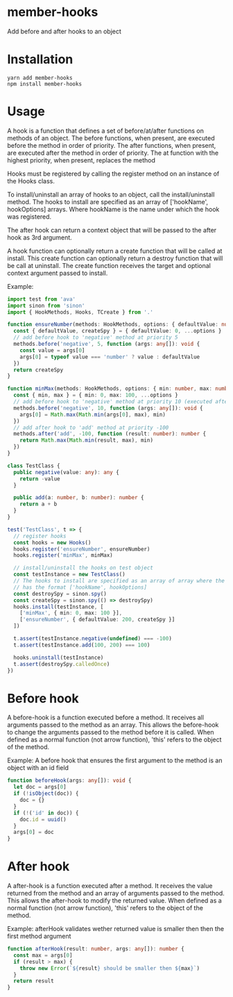 # member-hooks

Add before and after hooks to an object

# Installation

```
yarn add member-hooks
npm install member-hooks
```

# Usage

A hook is a function that defines a set of before/at/after functions on methods of an object.
The before functions, when present, are executed before the method in order of priority.
The after functions, when present, are executed after the method in order of priority.
The at function with the highest priority, when present, replaces the method

Hooks must be registered by calling the register method on an instance of the Hooks class.  

To install/uninstall an array of hooks to an object, call the install/uninstall method.
The hooks to install are specified as an array of ['hookName', hookOptions] arrays.
Where hookName is the name under which the hook was registered.

The after hook can return a context object that will be passed to the after hook as 3rd argument.

A hook function can optionally return a create function that will be called at install.
This create function can optionally return a destroy function that will be call at uninstall.
The create function receives the target and optional context argument passed to install.

Example:
```typescript
import test from 'ava'
import sinon from 'sinon'
import { HookMethods, Hooks, TCreate } from '.'

function ensureNumber(methods: HookMethods, options: { defaultValue: number, createSpy: TCreate }): TCreate {
  const { defaultValue, createSpy } = { defaultValue: 0, ...options }
  // add before hook to 'negative' method at priority 5
  methods.before('negative', 5, function (args: any[]): void {
    const value = args[0]
    args[0] = typeof value === 'number' ? value : defaultValue
  })
  return createSpy
}

function minMax(methods: HookMethods, options: { min: number, max: number }): void {
  const { min, max } = { min: 0, max: 100, ...options }
  // add before hook to 'negative' method at priority 10 (executed after ensureNumber)
  methods.before('negative', 10, function (args: any[]): void {
    args[0] = Math.max(Math.min(args[0], max), min)
  })
  // add after hook to 'add' method at priority -100
  methods.after('add', -100, function (result: number): number {
    return Math.max(Math.min(result, max), min)
  })
}

class TestClass {
  public negative(value: any): any {
    return -value
  }

  public add(a: number, b: number): number {
    return a + b
  }
}

test('TestClass', t => {
  // register hooks
  const hooks = new Hooks()
  hooks.register('ensureNumber', ensureNumber)
  hooks.register('minMax', minMax)

  // install/uninstall the hooks on test object
  const testInstance = new TestClass()
  // The hooks to install are specified as an array of array where the inner array
  // has the format ['hookName', hookOptions]
  const destroySpy = sinon.spy()
  const createSpy = sinon.spy(() => destroySpy)
  hooks.install(testInstance, [
    ['minMax', { min: 0, max: 100 }],
    ['ensureNumber', { defaultValue: 200, createSpy }]
  ])

  t.assert(testInstance.negative(undefined) === -100)
  t.assert(testInstance.add(100, 200) === 100)

  hooks.uninstall(testInstance)
  t.assert(destroySpy.calledOnce)
})
```

# Before hook

A before-hook is a function executed before a method. 
It receives all arguments passed to the method as an array.
This allows the before-hook to change the arguments passed to the method before it is called.
When defined as a normal function (not arrow function), 'this' refers to the object of the method.

Example: A before hook that ensures the first argument to the method is an object with an id field
```typescript
function beforeHook(args: any[]): void {
  let doc = args[0]
  if (!isObject(doc)) {
    doc = {}
  }
  if (!('id' in doc)) {
    doc.id = uuid()
  }
  args[0] = doc
}
``` 

# After hook

A after-hook is a function executed after a method.
It receives the value returned from the method and an array of arguments passed to the method.
This allows the after-hook to modify the returned value.
When defined as a normal function (not arrow function), 'this' refers to the object of the method.

Example: afterHook validates wether returned value is smaller then then the first method argument
```typescript
function afterHook(result: number, args: any[]): number {
  const max = args[0]
  if (result > max) {
    throw new Error(`${result} should be smaller then ${max}`)
  }
  return result
}
```



